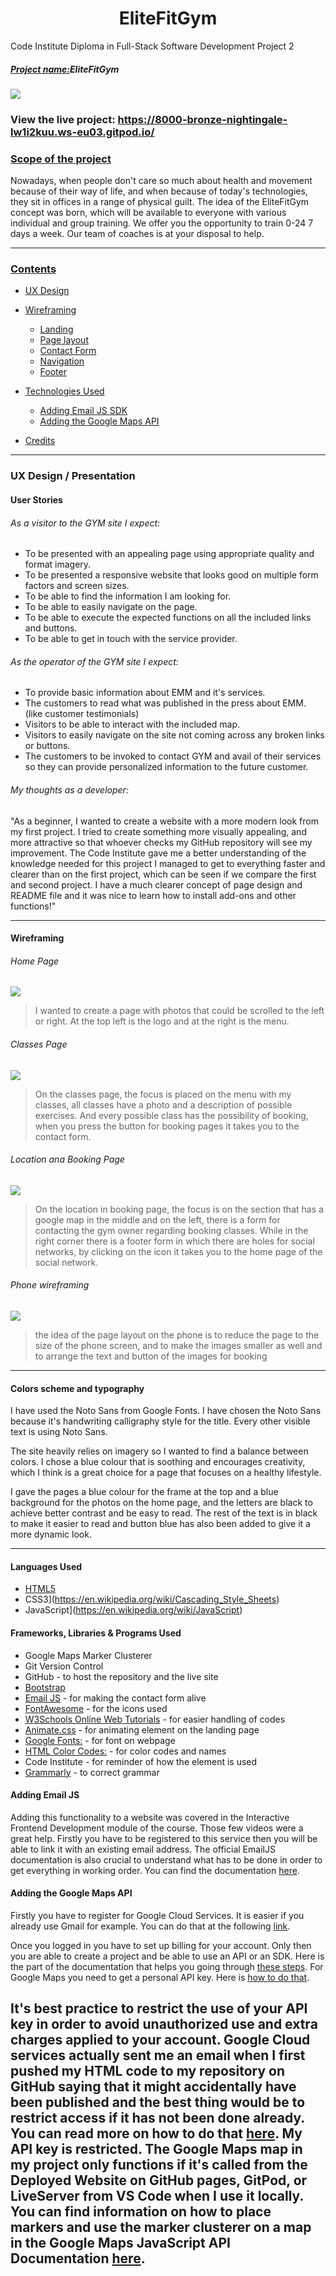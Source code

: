 <h1 align="center">EliteFitGym</h1>

Code Institute Diploma in Full-Stack Software Development Project 2

##### <u>Project name:</u>EliteFitGym

<img src="assets/images.readme/Capture.PNG" />

### View the live project: https://8000-bronze-nightingale-lw1i2kuu.ws-eu03.gitpod.io/

### <u>Scope of the project</u>

 Nowadays, when people don't care so much about health and movement because of their way of life, and when because of today's technologies, they sit in offices
 in a range of physical guilt. The idea of the EliteFitGym concept was born, which will be available to everyone
 with various individual and group training. We offer you the opportunity to train 0-24 7 days a week. Our team of coaches is at your disposal to help.

-----------------
### <u>Contents</u>

- [UX Design](#ux-design--presentation)

- [Wireframing](#wireframing)

  - [Landing](#landing)
  - [Page layout](#page-layout)
  - [Contact Form](#contact-form)
  - [Navigation](#navigation)
  - [Footer](#footer)

- [Technologies Used](#technologies-used)
   - [Adding Email JS SDK](#adding-email-js-sdk)
   - [Adding the Google Maps API](#adding-the-google-maps-api)

- [Credits](#credits)

-----------------
### UX Design / Presentation

#### User Stories

###### As a visitor to the GYM site I expect:

- To be presented with an appealing page using appropriate quality and format imagery.
- To be presented a responsive website that looks good on multiple form factors and screen sizes.
- To be able to find the information I am looking for.
- To be able to easily navigate on the page.
- To be able to execute the expected functions on all the included links and buttons.
- To be able to get in touch with the service provider.

###### As the operator of the GYM site I expect:
  
- To provide basic information about EMM and it's services.
- The customers to read what was published in the press about EMM. (like customer testimonials)
- Visitors to be able to interact with the included map.
- Visitors to easily navigate on the site not coming across any broken links or buttons.
- The customers to be invoked to contact GYM and avail of their services so they can provide personalized information to the future customer.

###### My thoughts as a developer:

"As a beginner, I wanted to create a website with a more modern look from my first project. I tried to create something more visually 
appealing, and more attractive so that whoever checks my GitHub repository will see my improvement. The Code Institute gave me a better 
understanding of the knowledge needed for this project I managed to get to everything faster and clearer than on the first project, which can
be seen if we compare the first and second project. I have a much clearer concept of page design and README file and it was nice to learn how to install add-ons and other functions!"

-----------------

#### **Wireframing**

###### Home Page 

<img src="assets/images.readme/homepage.PNG" />

> I wanted to create a page with photos that could be scrolled to the left or right. At the top left is the logo and at the right is the menu.

###### Classes Page 

<img src="assets/images.readme/classespage.PNG" />

> On the classes page, the focus is placed on the menu with my classes, all classes have a photo and a description of possible exercises. And every possible
 class has the possibility of booking, when you press the button for booking pages it takes you to the contact form.

###### Location ana Booking Page 

<img src="assets/images.readme/locationandbookingpage.PNG" />

>On the location in booking page, the focus is on the section that has a google map in the middle and on the left, there is a form for contacting the gym owner regarding booking classes. While in the right corner 
there is a footer form in which there are holes for social networks, by clicking on the icon it takes you to the home page of the social network.

###### Phone wireframing

<img src="assets/images.readme/phone.PNG" />

> the idea of the page layout on the phone is to reduce the page to the size of the phone screen, and to make the images smaller as well and to arrange the text and button of the images for booking

-----------------

#### **Colors scheme and typography**

 I have used the Noto Sans from Google Fonts. I have chosen the Noto Sans because it's handwriting calligraphy style for the title. Every other visible text is using Noto Sans.

 The site heavily relies on imagery so I wanted to find a balance between colors. I chose a blue colour that is soothing and encourages creativity, which I think is a great choice for a page that focuses on a healthy lifestyle.

I gave the pages a blue colour for the frame at the top and a blue background for the photos on the home page, and the letters are black to achieve better contrast and be easy to read. The rest of the text is in black to make it easier to read and button blue has also been added to give it a more dynamic look.

-----------------

#### Languages Used

- [HTML5](https://en.wikipedia.org/wiki/HTML5)
- CSS3](https://en.wikipedia.org/wiki/Cascading_Style_Sheets)
- JavaScript](https://en.wikipedia.org/wiki/JavaScript)


#### Frameworks, Libraries & Programs Used

- Google Maps Marker Clusterer
- Git Version Control 
- GitHub - to host the repository and the live site
- [Bootstrap](https://getbootstrap.com/) 
- [Email JS](https://www.emailjs.com/) - for making the contact form alive
- [FontAwesome](https://fontawesome.com/) - for the icons used
- [W3Schools Online Web Tutorials](https://www.w3schools.com) - for easier handling of codes
- [Animate.css](https://animate.style/) - for animating element on the landing page 
- [Google Fonts:](https://fonts.google.com/) - for font on webpage
- [HTML Color Codes:](https://htmlcolorcodes.com/) - for color codes and names
- Code Institute - for reminder of how the element is used
- [Grammarly](https://www.grammarly.com) - to correct grammar

#### Adding Email JS 
Adding this functionality to a website was covered in the Interactive Frontend Development module of the course. Those few videos were a great help. Firstly you have to be registered to this service then you will be able to link it with an existing email address. The official EmailJS documentation is also crucial to understand what has to be done in order to get everything in working order. You can find the documentation [here](https://www.emailjs.com/docs/introduction/how-does-emailjs-work/).

#### Adding the Google Maps API
Firstly you have to register for Google Cloud Services. It is easier if you already use Gmail for example. You can do that at the following [link](https://cloud.google.com/).

Once you logged in you have to set up billing for your account. Only then you are able to create a project and be able to use an API or an SDK. Here is the part of the documentation that helps you going through [these steps](https://developers.google.com/maps/gmp-get-started). 
For Google Maps you need to get a personal API key. Here is [how to do that](https://developers.google.com/maps/documentation/javascript/get-api-key). 

It's best practice to restrict the use of your API key in order to avoid unauthorized use and extra charges applied to your account. Google Cloud services actually sent me an email when I first pushed my HTML code to my repository on GitHub saying that it might accidentally have been published and the best thing would be to restrict access if it has not been done already. You can read more on how to do that [here](https://developers.google.com/maps/api-key-best-practices?hl=en). My API key is restricted. The Google Maps map in my project only functions if it's called from the Deployed Website on GitHub pages, GitPod, or LiveServer from VS Code when I use it locally. 
You can find information on how to place markers and use the marker clusterer on a map in the Google Maps JavaScript API Documentation [here](https://developers.google.com/maps/documentation/javascript/overview#maps_map_simple-javascript).
-----------------
